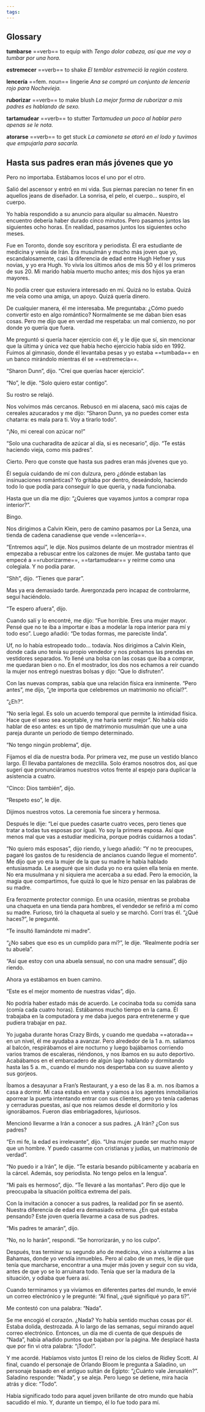 ```yaml
---
tags: 
---
```

## Glossary

**tumbarse** ==verb== to equip with
*Tengo dolor cabeza, así que me voy a tumbar por una hora.*

**estremecer** ==verb== to shake
*El temblor estremeció la región costera.*

**lencería** ==fem. noun== lingerie
*Ana se compró un conjunto de lencería rojo para Nochevieja.*

**ruborizar** ==verb== to make blush
*La mejor forma de ruborizar a mis padres es hablando de sexo.*

**tartamudear** ==verb== to stutter
*Tartamudea un poco al hablar pero apenas se le nota.*

**atorarse** ==verb== to get stuck
*La camioneta se atoró en el lodo y tuvimos que empujarla para sacarla.*
## Hasta sus padres eran más jóvenes que yo 

Pero no importaba. Estábamos locos el uno por el otro.

Salió del ascensor y entró en mi vida. Sus piernas parecían no tener fin en aquellos jeans de diseñador. La sonrisa, el pelo, el cuerpo… suspiro, el cuerpo.

Yo había respondido a su anuncio para alquilar su almacén. Nuestro encuentro debería haber durado cinco minutos. Pero pasamos juntos las siguientes ocho horas. En realidad, pasamos juntos los siguientes ocho meses.

Fue en Toronto, donde soy escritora y periodista. Él era estudiante de medicina y venía de Irán. Era musulmán y mucho más joven que yo, escandalosamente, casi la diferencia de edad entre Hugh Hefner y sus novias, y yo era Hugh. Yo vivía los últimos años de mis 50 y él los primeros de sus 20. Mi marido había muerto mucho antes; mis dos hijos ya eran mayores.

No podía creer que estuviera interesado en mí. Quizá no lo estaba. Quizá me veía como una amiga, un apoyo. Quizá quería dinero.

De cualquier manera, él me interesaba. Me preguntaba: ¿Cómo puedo convertir esto en algo romántico? Normalmente se me daban bien esas cosas. Pero me dijo que en verdad me respetaba: un mal comienzo, no por donde yo quería que fuera.

Me preguntó si quería hacer ejercicio con él, y le dije que sí, sin mencionar que la última y única vez que había hecho ejercicio había sido en 1992. Fuimos al gimnasio, donde él levantaba pesas y yo estaba ==tumbada== en un banco mirándolo mientras él se ==estremecía==.

“Sharon Dunn”, dijo. “Creí que querías hacer ejercicio”.

“No”, le dije. “Solo quiero estar contigo”.

Su rostro se relajó.

Nos volvimos más cercanos. Rebuscó en mi alacena, sacó mis cajas de cereales azucarados y me dijo: “Sharon Dunn, ya no puedes comer esta chatarra: es mala para ti. Voy a tirarlo todo”.

“¡No, mi cereal con azúcar no!”

“Solo una cucharadita de azúcar al día, si es necesario”, dijo. “Te estás haciendo vieja, como mis padres”.

Cierto. Pero que conste que hasta sus padres eran más jóvenes que yo.

Él seguía cuidando de mí con dulzura, pero ¿dónde estaban las insinuaciones románticas? Yo gritaba por dentro, deseándolo, haciendo todo lo que podía para conseguir lo que quería, y nada funcionaba.

Hasta que un día me dijo: “¿Quieres que vayamos juntos a comprar ropa interior?”.

Bingo.

Nos dirigimos a Calvin Klein, pero de camino pasamos por La Senza, una tienda de cadena canadiense que vende ==lencería==.

“Entremos aquí”, le dije. Nos pusimos delante de un mostrador mientras él empezaba a rebuscar entre los calzones de mujer. Me gustaba tanto que empecé a ==ruborizarme==, ==tartamudear== y reírme como una colegiala. Y no podía parar.

“Shh”, dijo. “Tienes que parar”.

Mas ya era demasiado tarde. Avergonzada pero incapaz de controlarme, seguí haciéndolo.

“Te espero afuera”, dijo.

Cuando salí y lo encontré, me dijo: “Fue horrible. Eres una mujer mayor. Pensé que no te iba a importar e ibas a modelar la ropa interior para mí y todo eso”. Luego añadió: “De todas formas, me pareciste linda”.

Uf, no lo había estropeado todo… todavía. Nos dirigimos a Calvin Klein, donde cada uno tenía su propio vendedor y nos probamos las prendas en vestidores separados. Yo llené una bolsa con las cosas que iba a comprar, me quedaran bien o no. En el mostrador, los dos nos echamos a reír cuando la mujer nos entregó nuestras bolsas y dijo: “Que lo disfruten”.

Con las nuevas compras, sabía que una relación física era inminente. “Pero antes”, me dijo, “¿te importa que celebremos un matrimonio no oficial?”.

“¿Eh?”.

“No sería legal. Es solo un acuerdo temporal que permite la intimidad física. Hace que el sexo sea aceptable, y me haría sentir mejor”. No había oído hablar de eso antes: es un tipo de matrimonio musulmán que une a una pareja durante un periodo de tiempo determinado.

“No tengo ningún problema”, dije.

Fijamos el día de nuestra boda. Por primera vez, me puse un vestido blanco largo. Él llevaba pantalones de mezclilla. Solo éramos nosotros dos, así que sugerí que pronunciáramos nuestros votos frente al espejo para duplicar la asistencia a cuatro.

“Cinco: Dios también”, dijo.

“Respeto eso”, le dije.

Dijimos nuestros votos. La ceremonia fue sincera y hermosa.

Después le dije: “Leí que puedes casarte cuatro veces, pero tienes que tratar a todas tus esposas por igual. Yo soy la primera esposa. Así que menos mal que vas a estudiar medicina, porque podrás cuidarnos a todas”.

“No quiero más esposas”, dijo riendo, y luego añadió: “Y no te preocupes, pagaré los gastos de tu residencia de ancianos cuando llegue el momento”. Me dijo que yo era la mujer de la que su madre le había hablado entusiasmada. Le aseguré que sin duda yo no era quien ella tenía en mente. No era musulmana y ni siquiera me acercaba a su edad. Pero la emoción, la magia que compartimos, fue quizá lo que le hizo pensar en las palabras de su madre.

Era ferozmente protector conmigo. En una ocasión, mientras se probaba una chaqueta en una tienda para hombres, el vendedor se refirió a mí como su madre. Furioso, tiró la chaqueta al suelo y se marchó. Corrí tras él. “¿Qué haces?”, le pregunté.

“Te insultó llamándote mi madre”.

“¿No sabes que eso es un cumplido para mí?”, le dije. “Realmente podría ser tu abuela”.

“Así que estoy con una abuela sensual, no con una madre sensual”, dijo riendo.

Ahora ya estábamos en buen camino.

“Este es el mejor momento de nuestras vidas”, dijo.

No podría haber estado más de acuerdo. Le cocinaba toda su comida sana (comía cada cuatro horas). Estábamos mucho tiempo en la cama. Él trabajaba en la computadora y me daba juegos para entretenerme y que pudiera trabajar en paz.

Yo jugaba durante horas Crazy Birds, y cuando me quedaba ==atorada== en un nivel, él me ayudaba a avanzar. Pero alrededor de la 1 a. m. salíamos al balcón, respirábamos el aire nocturno y luego bajábamos corriendo varios tramos de escaleras, riéndonos, y nos íbamos en su auto deportivo. Acabábamos en el embarcadero de algún lago hablando y dormitando hasta las 5 a. m., cuando el mundo nos despertaba con su suave aliento y sus gorjeos.

Íbamos a desayunar a Fran’s Restaurant, y a eso de las 8 a. m. nos íbamos a casa a dormir. Mi casa estaba en venta y oíamos a los agentes inmobiliarios aporrear la puerta intentando entrar con sus clientes, pero yo tenía cadenas y cerraduras puestas, así que nos reíamos desde el dormitorio y los ignorábamos. Fueron días embriagadores, lujuriosos.

Mencionó llevarme a Irán a conocer a sus padres. ¿A Irán? ¿Con sus padres?

“En mi fe, la edad es irrelevante”, dijo. “Una mujer puede ser mucho mayor que un hombre. Y puedo casarme con cristianas y judías, un matrimonio de verdad”.

“No puedo ir a Irán”, le dije. “Te estaría besando públicamente y acabaría en la cárcel. Además, soy periodista. No tengo pelos en la lengua”.

“Mi país es hermoso”, dijo. “Te llevaré a las montañas”. Pero dijo que le preocupaba la situación política extrema del país.

Con la invitación a conocer a sus padres, la realidad por fin se asentó. Nuestra diferencia de edad era demasiado extrema. ¿En qué estaba pensando? Este joven quería llevarme a casa de sus padres.

“Mis padres te amarán”, dijo.

“No, no lo harán”, respondí. “Se horrorizarán, y no los culpo”.

Después, tras terminar su segundo año de medicina, vino a visitarme a las Bahamas, donde yo vendía inmuebles. Pero al cabo de un mes, le dije que tenía que marcharse, encontrar a una mujer más joven y seguir con su vida, antes de que yo se lo arruinara todo. Tenía que ser la madura de la situación, y odiaba que fuera así.

Cuando terminamos y ya vivíamos en diferentes partes del mundo, le envié un correo electrónico y le pregunté: “Al final, ¿qué signifiqué yo para ti?”.

Me contestó con una palabra: “Nada”.

Se me encogió el corazón. ¿Nada? Yo había sentido muchas cosas por él. Estaba dolida, destrozada. A lo largo de las semanas, seguí mirando aquel correo electrónico. Entonces, un día me di cuenta de que después de “Nada”, había añadido puntos que bajaban por la página. Me desplacé hasta que por fin vi otra palabra: “¡Todo!”.

Y me acordé. Habíamos visto juntos El reino de los cielos de Ridley Scott. Al final, cuando el personaje de Orlando Bloom le pregunta a Saladino, un personaje basado en el antiguo sultán de Egipto: “¿Cuánto vale Jerusalén?”. Saladino responde: “Nada”, y se aleja. Pero luego se detiene, mira hacia atrás y dice: “Todo”.

Había significado todo para aquel joven brillante de otro mundo que había sacudido el mío. Y, durante un tiempo, él lo fue todo para mí.